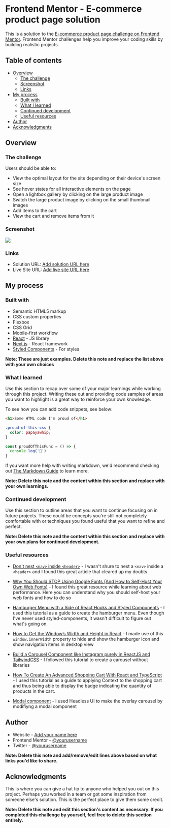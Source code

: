 # Frontend Mentor - E-commerce product page solution

This is a solution to the [E-commerce product page challenge on Frontend Mentor](https://www.frontendmentor.io/challenges/ecommerce-product-page-UPsZ9MJp6). Frontend Mentor challenges help you improve your coding skills by building realistic projects.

## Table of contents

- [Overview](#overview)
  - [The challenge](#the-challenge)
  - [Screenshot](#screenshot)
  - [Links](#links)
- [My process](#my-process)
  - [Built with](#built-with)
  - [What I learned](#what-i-learned)
  - [Continued development](#continued-development)
  - [Useful resources](#useful-resources)
- [Author](#author)
- [Acknowledgments](#acknowledgments)

## Overview

### The challenge

Users should be able to:

- View the optimal layout for the site depending on their device's screen size
- See hover states for all interactive elements on the page
- Open a lightbox gallery by clicking on the large product image
- Switch the large product image by clicking on the small thumbnail images
- Add items to the cart
- View the cart and remove items from it

### Screenshot

![](./screenshot.jpg)

### Links

- Solution URL: [Add solution URL here](https://your-solution-url.com)
- Live Site URL: [Add live site URL here](https://your-live-site-url.com)

## My process

### Built with

- Semantic HTML5 markup
- CSS custom properties
- Flexbox
- CSS Grid
- Mobile-first workflow
- [React](https://reactjs.org/) - JS library
- [Next.js](https://nextjs.org/) - React framework
- [Styled Components](https://styled-components.com/) - For styles

**Note: These are just examples. Delete this note and replace the list above with your own choices**

### What I learned

Use this section to recap over some of your major learnings while working through this project. Writing these out and providing code samples of areas you want to highlight is a great way to reinforce your own knowledge.

To see how you can add code snippets, see below:

```html
<h1>Some HTML code I'm proud of</h1>
```
```css
.proud-of-this-css {
  color: papayawhip;
}
```
```js
const proudOfThisFunc = () => {
  console.log('🎉')
}
```

If you want more help with writing markdown, we'd recommend checking out [The Markdown Guide](https://www.markdownguide.org/) to learn more.

**Note: Delete this note and the content within this section and replace with your own learnings.**

### Continued development

Use this section to outline areas that you want to continue focusing on in future projects. These could be concepts you're still not completely comfortable with or techniques you found useful that you want to refine and perfect.

**Note: Delete this note and the content within this section and replace with your own plans for continued development.**

### Useful resources

- [Don't nest `<nav>` inside `<header>`](https://dev.to/masakudamatsu/don-t-nest-nav-inside-header-do-nest-the-hamburger-menu-button-inside-nav-6cp) - I wasn't shure to nest a `<nav>` inside a `<header>` and I found this great article that cleared up my doubts

- [Why You Should STOP Using Google Fonts (And How to Self-Host Your Own Web Fonts)](https://youtu.be/363s_ziVwTg) - I found this great resource while learning about web performance. Here you can understand why you should self-host your web fonts and how to do so

- [Hamburger Menu with a Side of React Hooks and Styled Components](https://css-tricks.com/hamburger-menu-with-a-side-of-react-hooks-and-styled-components/) - I used this tutorial as a guide to create the hamburger menu. Even though I've never used styled-components, it wasn't difficult to figure out what's going on.

- [How to Get the Window’s Width and Height in React](https://codingbeautydev.com/blog/react-get-window-width-height/) - I made use of this `window.innerWidth` property to hide and show the hamburger icon and show navigation items in desktop view

- [Build a Carousel Component like Instagram purely in ReactJS and TailwindCSS](https://www.youtube.com/watch?v=XJSOgV4VELk) - I followed this tutorial to create a carousel without libraries

- [How To Create An Advanced Shopping Cart With React and TypeScript](https://www.youtube.com/watch?v=lATafp15HWA&t=2293s) - I used this tutorial as a guide to applying Context to the shopping cart and thus being able to display the badge indicating the quantity of products in the cart.

- [Modal component](https://headlessui.com/) - I used Headless UI to make the overlay carousel by modifiyng a modal component

## Author

- Website - [Add your name here](https://www.your-site.com)
- Frontend Mentor - [@yourusername](https://www.frontendmentor.io/profile/yourusername)
- Twitter - [@yourusername](https://www.twitter.com/yourusername)

**Note: Delete this note and add/remove/edit lines above based on what links you'd like to share.**

## Acknowledgments

This is where you can give a hat tip to anyone who helped you out on this project. Perhaps you worked in a team or got some inspiration from someone else's solution. This is the perfect place to give them some credit.

**Note: Delete this note and edit this section's content as necessary. If you completed this challenge by yourself, feel free to delete this section entirely.**
